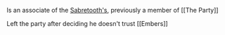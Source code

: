 
Is an associate of the [Sabretooth's](Sabretooth's%20Guild.md), previously a member of [[The Party]]

Left the party after deciding he doesn't trust [[Embers]]